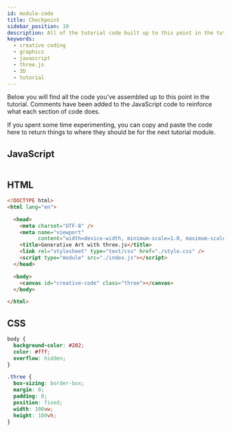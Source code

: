 ```yaml
---
id: module-code
title: Checkpoint
sidebar_position: 10
description: All of the tutorial code built up to this point in the tutorial.
keywords:
  - creative coding
  - graphics
  - javascript
  - three.js
  - 3D
  - tutorial
---
```


Below you will find all the code you've assembled up to this point in the
tutorial. Comments have been added to the JavaScript code to reinforce what each
section of code does.

If you spent some time experimenting, you can copy and paste the code here to
return things to where they should be for the next tutorial module.

## JavaScript

```javascript
```

## HTML

```html
<!DOCTYPE html>
<html lang="en">

  <head>
    <meta charset="UTF-8" />
    <meta name="viewport" 
          content="width=device-width, minimum-scale=1.0, maximum-scale=1.0">
    <title>Generative Art with three.js</title>
    <link rel="stylesheet" type="text/css" href="./style.css" />
    <script type="module" src="./index.js"></script>
  </head>

  <body>
    <canvas id="creative-code" class="three"></canvas>
  </body>

</html>
```

## CSS

```css
body {
  background-color: #202;
  color: #fff;
  overflow: hidden;
}

.three {
  box-sizing: border-box;
  margin: 0;
  padding: 0;
  position: fixed;
  width: 100vw;
  height: 100vh;
}
```
